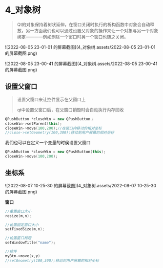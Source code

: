 # 4_对象树

> Qt的对象保持着树状延伸，在窗口关闭时执行的析构函数中对象会自动释放，另一方面我们也可以通过设置父对象的操作来让一个对象与另一个对象绑定————例如删除一个窗口时另一个窗口也随之关闭。

![2022-08-05 23-01-01 的屏幕截图](4_对象树.assets/2022-08-05 23-01-01 的屏幕截图.png)



![2022-08-05 23-00-41 的屏幕截图](4_对象树.assets/2022-08-05 23-00-41 的屏幕截图.png)



## 设置父窗口

> 设置父窗口来让控件显示在父窗口上
>
> qt中设置父窗口后，在父窗口销毁时会自动执行内存回收

```c++
QPushButton *closeWin = new QPushButton；
closeWin->setParent(this);
closeWin->move(100,200);//在窗口内移动的相对坐标
//close->setGeometry(100,300);移动到用户屏幕的相对坐标
```



我们也可以在定义一个变量的时侯设置父窗口

```c++
QPushButton *closeWin = new QPushButton(this);
closeWin->move(100,200);
```









## 坐标系

![2022-08-07 10-25-30 的屏幕截图](4_对象树.assets/2022-08-07 10-25-30 的屏幕截图.png)

**窗口**

```c
//重置窗口大小
resize(m,n);

//设置固定窗口大小
setFixedSize(m,n);

//设置窗口标题
setWindowTitle("name");
```

```c
//控件
myBtn->move(x,y)
//setGeometry(100,300);移动到用户屏幕的相对坐标
```



